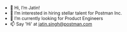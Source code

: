- 👋 Hi, I’m Jatin!
- 👀 I’m interested in hiring stellar talent for Postman Inc.
- 🌱 I’m currently looking for Product Engineers
- 📫 Say 'Hi' at jatin.singh@postman.com

<!---
jatinsingh161991/jatinsingh161991 is a ✨ special ✨ repository because its `README.md` (this file) appears on your GitHub profile.
You can click the Preview link to take a look at your changes.
--->
